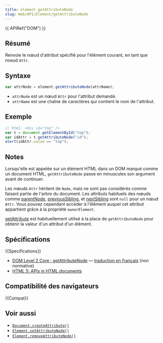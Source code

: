 ```yaml
---
title: element.getAttributeNode
slug: Web/API/Element/getAttributeNode
---
```


{{ APIRef("DOM") }}

## Résumé

Renvoie le nœud d'attribut spécifié pour l'élément courant, en tant que noeud `Attr`.

## Syntaxe

```js
var attrNode = element.getAttributeNode(attrName);
```

- `attrNode` est un nœud `Attr` pour l'attribut demandé.
- `attrName` est une chaîne de caractères qui contient le nom de l'attribut.

## Exemple

```js
// html: <div id="top" />
var t = document.getElementById("top");
var idAttr = t.getAttributeNode("id");
alert(idAttr.value == "top");
```

## Notes

Lorsqu'elle est appelée sur un élément HTML dans un DOM marqué comme un document HTML, `getAttributeNode` passe en minuscules son argument avant de continuer.

Les nœuds `Attr` héritent de `Node`, mais ne sont pas considérés comme faisant partie de l'arbre du document. Les attributs habituels des nœuds comme [parentNode](/fr/docs/Web/API/Node/parentNode), [previousSibling](/fr/docs/Web/API/Node/previousSibling), et [nextSibling](/fr/docs/Web/API/Node/nextSibling) sont `null` pour un nœud `Attr`. Vous pouvez cependant accéder à l'élément auquel cet attribut appartient grâce à la propriété `ownerElement`.

[getAttribute](/fr/DOM/element.getAttribute) est habituellement utilisé à la place de `getAttributeNode` pour obtenir la valeur d'un attribut d'un élément.

## Spécifications

{{Specifications}}

- [DOM Level 2 Core&nbsp;: getAttributeNode](https://www.w3.org/TR/DOM-Level-2-Core/core.html#ID-217A91B8) — [traduction en français](http://www.yoyodesign.org/doc/w3c/dom2-core/core.html#ID-217A91B8) (non normative)
- [HTML 5: APIs in HTML documents](https://www.whatwg.org/specs/web-apps/current-work/multipage/dom.html#apis-in-html-documents)

## Compatibilité des navigateurs

{{Compat}}

## Voir aussi

- [`Document.createAttribute()`](/fr/docs/Web/API/Document/createAttribute)
- [`Element.setAttributeNode()`](/fr/docs/Web/API/Element/setAttributeNode)
- [`Element.removeAttributeNode()`](/fr/docs/Web/API/Element/removeAttributeNode)
